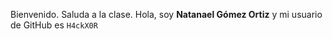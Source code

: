 Bienvenido. Saluda a la clase.
Hola, soy **Natanael Gómez Ortiz** y mi usuario de GitHub es `H4ckX0R`
